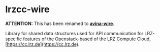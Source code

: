 # lrzcc-wire

**ATTENTION:** This has been renamed to [**avina-wire**](https://crates.io/crates/avina-wire).

Library for shared data structures used for API communication for LRZ-specific
features of the Openstack-based of the LRZ Compute Cloud, [https://cc.lrz.de](https://cc.lrz.de).
